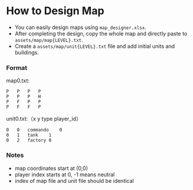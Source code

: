 # How to Design Map

- You can easily design maps using `map_designer.xlsx`. 
- After completing the design, copy the whole map and directly paste to `assets/map/map{LEVEL}.txt`.
- Create a `assets/map/unit{LEVEL}.txt` file and add initial units and buildings.

### Format

map0.txt:
```
P	P	P	P
P	P	P	H
P	F	P	P
P	F	F	P
```

unit0.txt:（x	y	type	player_id）
```
0	0	commando	0
0	1	tank	1
0	2	factory	0
```

### Notes
- map coordinates start at (0,0)
- player index starts at 0, -1 means neutral
- index of map file and unit file should be identical